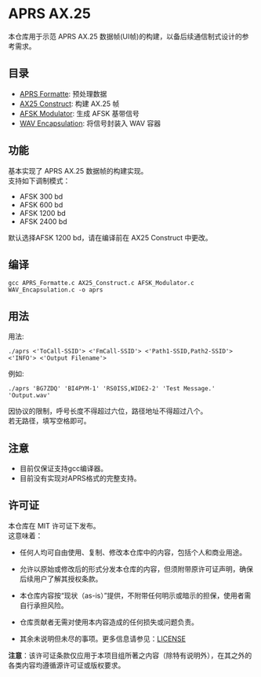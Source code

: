 # APRS AX.25

本仓库用于示范 APRS AX.25 数据帧(UI帧)的构建，以备后续通信制式设计的参考需求。

## 目录  

- [APRS Formatte](https://github.com/HyacinthSat/APRS-AX.25/blob/main/APRS_Formatte.c): 预处理数据
- [AX25 Construct](https://github.com/HyacinthSat/APRS-AX.25/blob/main/AX25_Construct.c): 构建 AX.25 帧
- [AFSK Modulator](https://github.com/HyacinthSat/APRS-AX.25/blob/main/AFSK_Modulator.c): 生成 AFSK 基带信号
- [WAV Encapsulation](https://github.com/HyacinthSat/APRS-AX.25/blob/main/WAV_Encapsulation.c): 将信号封装入 WAV 容器

## 功能 

基本实现了 APRS AX.25 数据帧的构建实现。  
支持如下调制模式：
- AFSK 300 bd  
- AFSK 600 bd  
- AFSK 1200 bd  
- AFSK 2400 bd  

默认选择AFSK 1200 bd，请在编译前在 AX25 Construct 中更改。  

## 编译  

```
gcc APRS_Formatte.c AX25_Construct.c AFSK_Modulator.c WAV_Encapsulation.c -o aprs
```

## 用法  

用法:  
```
./aprs <'ToCall-SSID'> <'FmCall-SSID'> <'Path1-SSID,Path2-SSID'> <'INFO'> <'Output Filename'>
```  

例如:  
```
./aprs 'BG7ZDQ' 'BI4PYM-1' 'RS0ISS,WIDE2-2' 'Test Message.' 'Output.wav'
```  

因协议的限制，呼号长度不得超过六位，路径地址不得超过八个。  
若无路径，填写空格即可。  

## 注意

- 目前仅保证支持gcc编译器。  
- 目前没有实现对APRS格式的完整支持。  

## 许可证  

本仓库在 MIT 许可证下发布。  
这意味着：

- 任何人均可自由使用、复制、修改本仓库中的内容，包括个人和商业用途。

- 允许以原始或修改后的形式分发本仓库的内容，但须附带原许可证声明，确保后续用户了解其授权条款。

- 本仓库内容按“现状（as-is）”提供，不附带任何明示或暗示的担保，使用者需自行承担风险。

- 仓库贡献者无需对使用本内容造成的任何损失或问题负责。

- 其余未说明但未尽的事项。更多信息请参见：[LICENSE](https://github.com/HyacinthSat/AX.25/blob/main/LICENSE)

**注意**：该许可证条款仅应用于本项目组所著之内容（除特有说明外），在其之外的各类内容均遵循源许可证或版权要求。
